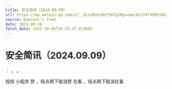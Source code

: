 ```yaml
---
title: 安全简讯（2024.09.09）
url: https://mp.weixin.qq.com/s?__biz=MzkzNzY5OTg2Ng==&mid=2247499934&idx=1&sn=d1de80003b77944f04691d8a9ed36330
source: Doonsec's feed
date: 2024-09-10
fetch_date: 2025-10-06T18:23:37.813665
---
```


# 安全简讯（2024.09.09）

：
，
。

视频
小程序
赞
，轻点两下取消赞
在看
，轻点两下取消在看